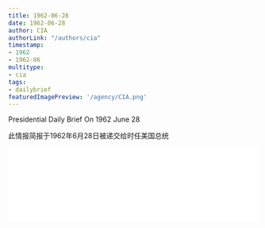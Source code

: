 ```yaml
---
title: 1962-06-28
date: 1962-06-28
author: CIA 
authorLink: "/authors/cia"
timestamp: 
- 1962
- 1962-06
multitype: 
- cia
tags: 
- dailybrief
featuredImagePreview: '/agency/CIA.png'
---
```



Presidential Daily Brief On 1962 June 28

此情报简报于1962年6月28日被递交给时任美国总统

<!--more-->





<div id="over" style="width:100%; overflow:hidden"> <iframe id="sFrame" name="sFrame" frameborder="no" border="0"  allowfullscreen marginwidth="0" scrolling="no" src = " /CIA/1962-06-28.html "  style = " position:absulute; width: 806px; top: 300;" > </iframe> </div>